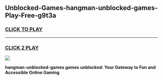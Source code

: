 
## Unblocked-Games-hangman-unblocked-games-Play-Free-g9t3a
<h3>
<a href="https://premium76.site?title=hangman-unblocked-games&ref=21A">CLICK TO PLAY</a></h3>
<hr>

<h3>
<a href="https://premium76.site?title=hangman-unblocked-games&ref=21A">CLICK 2 PLAY</a>
  
</h3>

<a href="https://premium76.site?title=hangman-unblocked-games&ref=21A"><img src="https://clearcache.store/games.png"></a>


**hangman-unblocked-games games unblocked: Your Gateway to Fun and Accessible Online Gaming**
